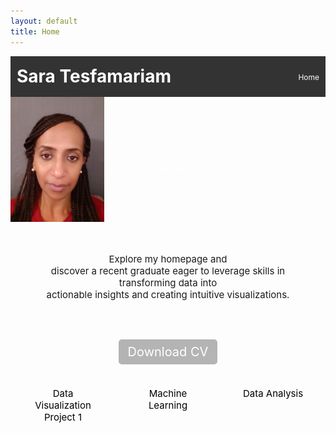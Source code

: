 ```yaml
---
layout: default
title: Home
---
```

<link rel="stylesheet" href="style.css">

<div style="display: flex; justify-content: space-between; align-items: center; padding: 10px; background-color: #333; color: white;">
    <h1 style="margin: 0;">Sara Tesfamariam</h1>
    <ul style="list-style: none; margin: 2; padding: 0; display: flex; gap: 15px;">
        <li><a href="index.md" style="color: white; text-decoration: none; font-size: 12px;">Home</a></li>
    </ul>
</div>

  <div style="background:   url('https://github.com/tes2sara/sara_tesfamariam/blob/main/IMG_1458.jpg?raw=true') no-repeat center center/cover; padding: 0px 0px; color: white; text-align: center;">
    <div style="display: flex; align-items: center;">
  <img src="https://github.com/tes2sara/sara_tesfamariam/blob/main/Profile.jpg?raw=true" alt="Profile Picture" style="height: 200px; width:150px; boarder-radius:50%; margin-right: 20px;">
      <div style="display: flex; flex-direction: column; justify-content: center; padding-top: 30px;">
    <p style="font-size: 13px; margin: 0;">Aspiring Data Scientist</p>
      </div>
    </div>
  </div>


<p style="text-align: center; font-size: 15px; margin: 0; padding: 50px;">Explore my homepage and <br> discover a recent graduate eager to leverage skills in transforming data into <br> actionable insights and creating intuitive visualizations.</p>

<div style="text-align: center; margin: 20px 0;">
    <a href="CV.pdf" download="Sara_CV.pdf" style="padding: 8px 15px; background-color: #b4b4b4; color: white; text-decoration: none; border-radius: 5px; font-size: 20px;">Download CV</a>
</div>

<div style="display:flex; justify-content: space-around; margin: 20px 0;">
    <div style="flex:1; padding:25px; text-align:center;">
        <a href="project1.md" style="color:black; text-decoration:none; font-size: 15px;">Data Visualization</a>
        <a href="tes2sara/Project-1" style="color:black; text-decoration:none; font-size: 15px;">Project 1</a>
    </div>
    <div style="flex: 1; padding: 25px; text-align: center;">
        <a href="project2.md" style="color: black; text-decoration: none; font-size: 15px;">Machine Learning</a>
    </div>
    <div style="flex: 1; padding: 25px; text-align: center;">
        <a href="project3.md" style="color: black; text-decoration: none; font-size: 15px;">Data Analysis</a>
    </div>
</div>

  






